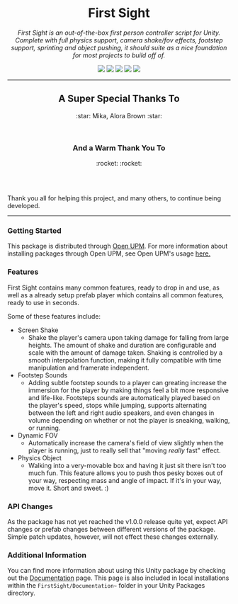<h1 align="center">First Sight</h1>
<p align="center"><i>First Sight is an out-of-the-box first person controller script for Unity. Complete with full physics support, camera shake/fov effects, footstep support, sprinting and object pushing, it should suite as a nice foundation for most projects to build off of.</i></p>

<p align="center">
  <img src="https://img.shields.io/github/license/Wraithaven-UnityTools/FirstSight" />
  <img src="https://img.shields.io/github/repo-size/Wraithaven-UnityTools/FirstSight" />
  <img src="https://img.shields.io/github/issues/Wraithaven-UnityTools/FirstSight" />
  <img src="https://img.shields.io/github/v/release/Wraithaven-UnityTools/FirstSight?include_prereleases" />
  <a href="https://openupm.com/packages/net.wraithavengames.firstsight/"><img src="https://img.shields.io/npm/v/net.wraithavengames.firstsight?label=openupm&registry_uri=https://package.openupm.com" /></a>
</p>

---

<h2 align="center">A Super Special Thanks To</h2>
<p align="center">
  :star: Mika, Alora Brown :star:
</p>

<br />

<h3 align="center">And a Warm Thank You To</h3>
<p align="center">
  :rocket:  :rocket:
</p>

<br />
<br />

Thank you all for helping this project, and many others, to continue being developed.

---

### Getting Started

This package is distributed through [Open UPM](https://openupm.com/packages/net.wraithavengames.firstsight/). For more information about installing packages through Open UPM, see Open UPM's usage [here.](https://github.com/openupm/openupm-cli#openupm-cli)

### Features

First Sight contains many common features, ready to drop in and use, as well as a already setup prefab player which contains all common features, ready to use in seconds.

Some of these features include:
* Screen Shake
  * Shake the player's camera upon taking damage for falling from large heights. The amount of shake and duration are configurable and scale with the amount of damage taken. Shaking is controlled by a smooth interpolation function, making it fully compatible with time manipulation and framerate independent.
* Footstep Sounds
  * Adding subtle footstep sounds to a player can greating increase the immersion for the player by making things feel a bit more responsive and life-like. Footsteps sounds are automatically played based on the player's speed, stops while jumping, supports alternating between the left and right audio speakers, and even changes in volume depending on whether or not the player is sneaking, walking, or running.
* Dynamic FOV
  * Automatically increase the camera's field of view slightly when the player is running, just to really sell that "moving *really* fast" effect.
* Physics Object
  * Walking into a very-movable box and having it just sit there isn't too much fun. This feature allows you to push thos pesky boxes out of your way, respecting mass and angle of impact. If it's in your way, move it. Short and sweet. :)

### API Changes

As the package has not yet reached the v1.0.0 release quite yet, expect API changes or prefab changes between different versions of the package. Simple patch updates, however, will not effect these changes externally.

### Additional Information

You can find more information about using this Unity package by checking out the [Documentation](https://github.com/Wraithaven-UnityTools/FirstSight/blob/master/Packages/net.wraithavengames.firstsight/Documentation%7E/FirstSight.md) page. This page is also included in local installations within the `FirstSight/Documentation~` folder in your Unity Packages directory.
